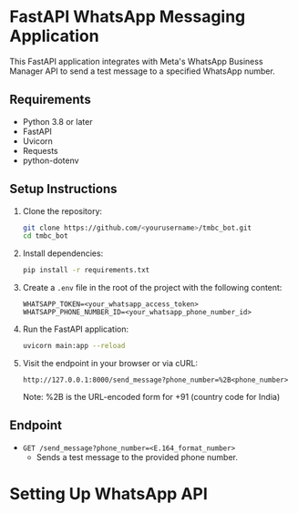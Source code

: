 # FastAPI WhatsApp Messaging Application

This FastAPI application integrates with Meta's WhatsApp Business Manager API to send a test message to a specified WhatsApp number.

## Requirements

- Python 3.8 or later
- FastAPI
- Uvicorn
- Requests
- python-dotenv

## Setup Instructions

1. Clone the repository:
    ```bash
    git clone https://github.com/<yourusername>/tmbc_bot.git
    cd tmbc_bot
    ```

2. Install dependencies:
    ```bash
    pip install -r requirements.txt
    ```

3. Create a `.env` file in the root of the project with the following content:
    ```
    WHATSAPP_TOKEN=<your_whatsapp_access_token>
    WHATSAPP_PHONE_NUMBER_ID=<your_whatsapp_phone_number_id>
    ```

4. Run the FastAPI application:
    ```bash
    uvicorn main:app --reload
    ```

5. Visit the endpoint in your browser or via cURL:
    ```
    http://127.0.0.1:8000/send_message?phone_number=%2B<phone_number>
    ```
    Note: %2B is the URL-encoded form for +91 (country code for India)

## Endpoint

- `GET /send_message?phone_number=<E.164_format_number>`
    - Sends a test message to the provided phone number.

# Setting Up WhatsApp API


